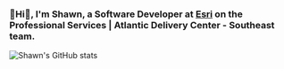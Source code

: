 ### 👋Hi👋, I'm Shawn, a Software Developer at [Esri](https://www.esri.com/en-us/arcgis/services/overview) on the Professional Services | Atlantic Delivery Center - Southeast team.

![Shawn's GitHub stats](https://github-readme-stats.vercel.app/api?username=shawnmgoulet&hide_rank&theme=highcontrast&show_icons=true)

<!--
**shawnmgoulet/shawnmgoulet** is a ✨ _special_ ✨ repository because its `README.md` (this file) appears on your GitHub profile.

Here are some ideas to get you started:

- 🔭 I’m currently working on ...
- 🌱 I’m currently learning ...
- 👯 I’m looking to collaborate on ...
- 🤔 I’m looking for help with ...
- 💬 Ask me about ...
- 📫 How to reach me: ...
- 😄 Pronouns: ...
- ⚡ Fun fact: ...
-->
